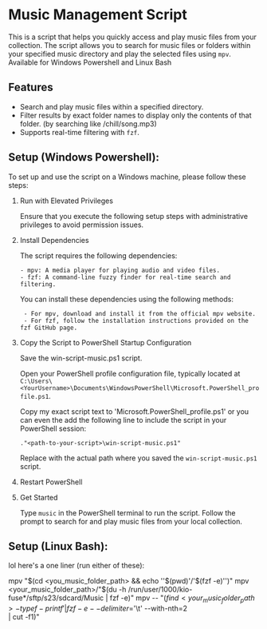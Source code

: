 # Music Management Script

This is a script that helps you quickly access and play music files from your collection. The script allows you to search for music files or folders within your specified music directory and play the selected files using `mpv`.
Available for Windows Powershell and Linux Bash

## Features

- Search and play music files within a specified directory.
- Filter results by exact folder names to display only the contents of that folder. (by searching like /chill/song.mp3)
- Supports real-time filtering with `fzf`.

## Setup (Windows Powershell):

To set up and use the script on a Windows machine, please follow these steps:

1. Run with Elevated Privileges

    Ensure that you execute the following setup steps with administrative privileges to avoid permission issues.


2. Install Dependencies

    The script requires the following dependencies:
   
       - mpv: A media player for playing audio and video files.
       - fzf: A command-line fuzzy finder for real-time search and filtering.

    You can install these dependencies using the following methods:
   
        - For mpv, download and install it from the official mpv website.
        - For fzf, follow the installation instructions provided on the fzf GitHub page.
   

4. Copy the Script to PowerShell Startup Configuration

      Save the win-script-music.ps1 script.

      Open your PowerShell profile configuration file, typically located at `C:\Users\<YourUsername>\Documents\WindowsPowerShell\Microsoft.PowerShell_profile.ps1`.

      Copy my exact script text to 'Microsoft.PowerShell_profile.ps1' or you can even the add the following line to include the script in your PowerShell session:

    `."<path-to-your-script>\win-script-music.ps1"`

    Replace <path-to-your-script> with the actual path where you saved the `win-script-music.ps1` script.


5. Restart PowerShell


6. Get Started

    Type `music` in the PowerShell terminal to run the script.
    Follow the prompt to search for and play music files from your local collection.


## Setup (Linux Bash):
lol here's a one liner (run either of these):

mpv "$(cd <you_music_folder_path> && echo ''$(pwd)'/'$(fzf -e)'')"
mpv <your_music_folder_path>/"$(du -h /run/user/1000/kio-fuse*/sftp/s23/sdcard/Music | fzf -e)"
mpv -- "$(find <your_music_folder_path> -type f -printf '%p\t%P\n' \
  | fzf -e --delimiter=$'\t' --with-nth=2 \
  | cut -f1)"



